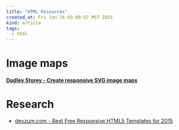 ```yaml
---
title: "HTML Resources"
created_at: Fri Jan 16 03:09:57 MST 2015
kind: article
tags:
  - html
---
```


# Image maps

#### [Dudley Storey - Create responsive SVG image maps](http://www.creativebloq.com/netmag/create-responsive-svg-image-maps-51411831)

# Research

* [devzum.com - Best Free Responsive HTML5 Templates for 2015](http://devzum.com/2015/01/16/best-free-responsive-html5-templates-for-year-2015/)


